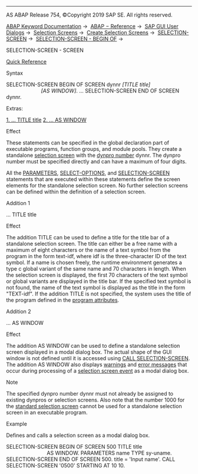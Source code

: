   

* * *

AS ABAP Release 754, ©Copyright 2019 SAP SE. All rights reserved.

[ABAP Keyword Documentation](https://help.sap.com/doc/abapdocu_754_index_htm/7.54/en-US/abenabap.htm) →  [ABAP − Reference](https://help.sap.com/doc/abapdocu_754_index_htm/7.54/en-US/abenabap_reference.htm) →  [SAP GUI User Dialogs](https://help.sap.com/doc/abapdocu_754_index_htm/7.54/en-US/abenabap_screens.htm) →  [Selection Screens](https://help.sap.com/doc/abapdocu_754_index_htm/7.54/en-US/abenselection_screen.htm) →  [Create Selection Screens](https://help.sap.com/doc/abapdocu_754_index_htm/7.54/en-US/abenselection_screen_create.htm) →  [SELECTION-SCREEN](https://help.sap.com/doc/abapdocu_754_index_htm/7.54/en-US/abapselection-screen.htm) →  [SELECTION-SCREEN - BEGIN OF](https://help.sap.com/doc/abapdocu_754_index_htm/7.54/en-US/abapselection-screen_definition.htm) → 

SELECTION-SCREEN - SCREEN

[Quick Reference](https://help.sap.com/doc/abapdocu_754_index_htm/7.54/en-US/abapselection-screen_bos_shortref.htm)

Syntax

SELECTION-SCREEN BEGIN OF SCREEN dynnr *\[*TITLE title*\]*
                                       *\[*AS WINDOW*\]*.
...
SELECTION-SCREEN END OF SCREEN dynnr.

Extras:

[1\. ... TITLE title](#!ABAP_ADDITION_1@1@)
[2\. ... AS WINDOW](#!ABAP_ADDITION_2@2@)

Effect

These statements can be specified in the global declaration part of executable programs, function groups, and module pools. They create a standalone [selection screen](https://help.sap.com/doc/abapdocu_754_index_htm/7.54/en-US/abenselection_screen_glosry.htm "Glossary Entry") with the [dynpro number](https://help.sap.com/doc/abapdocu_754_index_htm/7.54/en-US/abendynpro_number_glosry.htm "Glossary Entry") dynnr. The dynpro number must be specified directly and can have a maximum of four digits.

All the [PARAMETERS](https://help.sap.com/doc/abapdocu_754_index_htm/7.54/en-US/abapparameters.htm), [SELECT-OPTIONS](https://help.sap.com/doc/abapdocu_754_index_htm/7.54/en-US/abapselect-options.htm), and [SELECTION-SCREEN](https://help.sap.com/doc/abapdocu_754_index_htm/7.54/en-US/abapselection-screen.htm) statements that are executed within these statements define the screen elements for the standalone selection screen. No further selection screens can be defined within the definition of a selection screen.

Addition 1

... TITLE title

Effect

The addition TITLE can be used to define a title for the title bar of a standalone selection screen. The title can either be a free name with a maximum of eight characters or the name of a text symbol from the program in the form text-idf, where idf is the three-character ID of the text symbol. If a name is chosen freely, the runtime environment generates a type c global variant of the same name and 70 characters in length. When the selection screen is displayed, the first 70 characters of the text symbol or global variants are displayed in the title bar. If the specified text symbol is not found, the name of the text symbol is displayed as the title in the form "TEXT-idf". If the addition TITLE is not specified, the system uses the title of the program defined in the [program attributes](https://help.sap.com/doc/abapdocu_754_index_htm/7.54/en-US/abenprogram_attribute_glosry.htm "Glossary Entry").

Addition 2

... AS WINDOW

Effect

The addition AS WINDOW can be used to define a standalone selection screen displayed in a modal dialog box. The actual shape of the GUI window is not defined until it is accessed using [CALL SELECTION-SCREEN](https://help.sap.com/doc/abapdocu_754_index_htm/7.54/en-US/abapcall_selection_screen.htm). The addition AS WINDOW also displays [warnings](https://help.sap.com/doc/abapdocu_754_index_htm/7.54/en-US/abenwarning_glosry.htm "Glossary Entry") and [error messages](https://help.sap.com/doc/abapdocu_754_index_htm/7.54/en-US/abenerror_message_glosry.htm "Glossary Entry") that occur during processing of a [selection screen event](https://help.sap.com/doc/abapdocu_754_index_htm/7.54/en-US/abenselection_screen_event_glosry.htm "Glossary Entry") as a modal dialog box.

Note

The specified dynpro number dynnr must not already be assigned to existing dynpros or selection screens. Also note that the number 1000 for the [standard selection screen](https://help.sap.com/doc/abapdocu_754_index_htm/7.54/en-US/abenstandard_selscreen_glosry.htm "Glossary Entry") cannot be used for a standalone selection screen in an executable program.

Example

Defines and calls a selection screen as a modal dialog box.

SELECTION-SCREEN BEGIN OF SCREEN 500 TITLE title
                                     AS WINDOW.
PARAMETERS name TYPE sy-uname.
SELECTION-SCREEN END OF SCREEN 500.
title = 'Input name'.
CALL SELECTION-SCREEN '0500' STARTING AT 10 10.